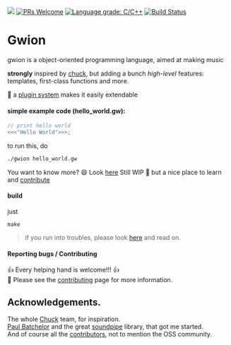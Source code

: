 ![](https://img.shields.io/badge/language-C-green.svg)
[![PRs Welcome](https://img.shields.io/badge/PRs-welcome-brightgreen.svg)](http://makeapullrequest.com)
[![Language grade: C/C++](https://img.shields.io/lgtm/grade/cpp/g/fennecdjay/Gwion.svg?logo=lgtm&logoWidth=18)](https://lgtm.com/projects/g/fennecdjay/Gwion/context:cpp)
[![Build Status](https://travis-ci.org/fennecdjay/Gwion.svg?branch=master)](https://travis-ci.org/fennecdjay/Gwion)
<!--[![Coveralls branch](https://img.shields.io/coveralls/fennecdjay/Gwion/master.svg)](https://coveralls.io/github/fennecdjay/Gwion?branch=master)-->
# Gwion
gwion is a object-oriented programming language, aimed at making music

**strongly** inspired by [chuck](http://chuck.stanford.edu/), but adding a bunch *high-level* features:  
	  templates, first-class functions and more.  

:gift: a [plugin system](https://github.com/fennecdjay/Gwion-plug) makes it easily extendable

#### simple example code (hello_world.gw):

```cpp
// print hello world
<<<"Hello World">>>;
```
to run this, do

```sh
./gwion hello_world.gw
```
You want to know more? :smile: Look [here](https://fennecdjay.github.io/gwion/)
Still WIP :construction_worker: but a nice place to learn and [contribute](https://github.com/fennecdjay/gwion/issues)

#### build
just
```
make
```

> if you run into troubles, please look [here](https://github.com/fennecdjay/Gwion/blob/master/docs/Building.md) and read on.

#### Reporting bugs / Contributing

:+1: Every helping hand is welcome!!! :+1:  
:book: Please see the [contributing](.github/CONTRIBUTING.md) page for more information.

## Acknowledgements.
The whole [Chuck](http://chuck.cs.princeton.edu/) team, for inspiration.  
[Paul Batchelor](https://github.com/PaulBatchelor) and the great [soundpipe](https://github.com/PaulBatchelor/Soundpipe) library, that got me started.  
And of course all the [contributors](https://github.com/fennecdjay/Gwion/graphs/contributors), not to mention the OSS community.
